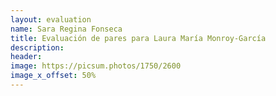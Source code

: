 ```yaml
---
layout: evaluation
name: Sara Regina Fonseca
title: Evaluación de pares para Laura María Monroy-García
description:
header:
image: https://picsum.photos/1750/2600
image_x_offset: 50%
---
```

